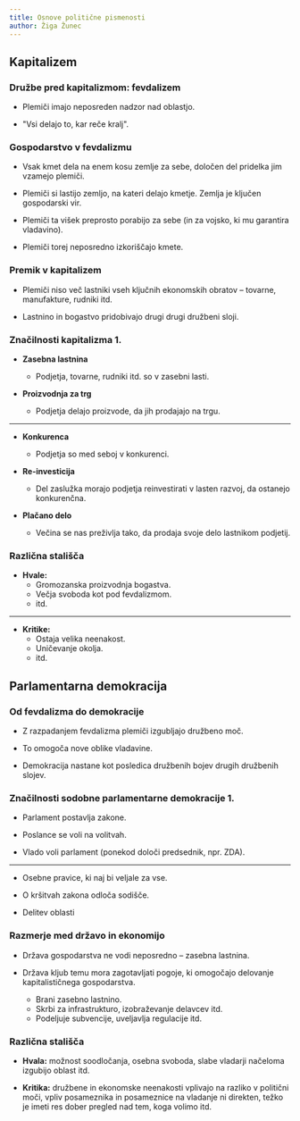 ```yaml
---
title: Osnove politične pismenosti
author: Žiga Žunec
---
```


## Kapitalizem

### Družbe pred kapitalizmom: fevdalizem

- Plemiči imajo neposreden nadzor nad oblastjo.

- "Vsi delajo to, kar reče kralj".

### Gospodarstvo v fevdalizmu

- Vsak kmet dela na enem kosu zemlje za sebe, določen del pridelka jim vzamejo plemiči.

- Plemiči si lastijo zemljo, na kateri delajo kmetje. Zemlja je ključen gospodarski vir.

- Plemiči ta višek preprosto porabijo za sebe (in za vojsko, ki mu garantira vladavino).

- Plemiči torej neposredno izkoriščajo kmete.

### Premik v kapitalizem

- Plemiči niso več lastniki vseh ključnih ekonomskih obratov – tovarne, manufakture, rudniki itd.

- Lastnino in bogastvo pridobivajo drugi drugi družbeni sloji.

### Značilnosti kapitalizma 1.

- **Zasebna lastnina**
  - Podjetja, tovarne, rudniki itd. so v zasebni lasti.

- **Proizvodnja za trg**
  - Podjetja delajo proizvode, da jih prodajajo na trgu.

---

- **Konkurenca**
  - Podjetja so med seboj v konkurenci.

- **Re-investicija**
  - Del zaslužka morajo podjetja reinvestirati v lasten razvoj, da ostanejo konkurenčna.

- **Plačano delo**
  - Večina se nas preživlja tako, da prodaja svoje delo lastnikom podjetij.

### Različna stališča

- **Hvale:** 
  - Gromozanska proizvodnja bogastva.
  - Večja svoboda kot pod fevdalizmom.
  - itd.

---

- **Kritike:**
  - Ostaja velika neenakost.
  - Uničevanje okolja.
  - itd.

## Parlamentarna demokracija

### Od fevdalizma do demokracije

- Z razpadanjem fevdalizma plemiči izgubljajo družbeno moč.

- To omogoča nove oblike vladavine.

- Demokracija nastane kot posledica družbenih bojev drugih družbenih slojev.

### Značilnosti sodobne parlamentarne demokracije 1.

- Parlament postavlja zakone.

- Poslance se voli na volitvah.

- Vlado voli parlament (ponekod določi predsednik, npr. ZDA).

---

- Osebne pravice, ki naj bi veljale za vse.

- O kršitvah zakona odloča sodišče.

- Delitev oblasti

### Razmerje med državo in ekonomijo

- Država gospodarstva ne vodi neposredno – zasebna lastnina.

- Država kljub temu mora zagotavljati pogoje, ki omogočajo delovanje kapitalističnega gospodarstva.
  - Brani zasebno lastnino.
  - Skrbi za infrastrukturo, izobraževanje delavcev itd.
  - Podeljuje subvencije, uveljavlja regulacije itd. 

### Različna stališča

- **Hvala:** možnost soodločanja, osebna svoboda, slabe vladarji načeloma izgubijo oblast itd.

- **Kritika:** družbene in ekonomske neenakosti vplivajo na razliko v politični moči, vpliv posameznika in posameznice na vladanje ni direkten, težko je imeti res dober pregled nad tem, koga volimo itd.
